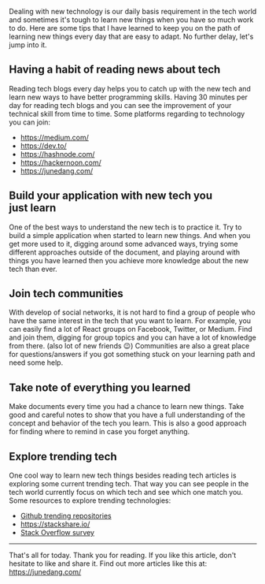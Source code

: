 Dealing with new technology is our daily basis requirement in the tech world and sometimes it's tough to learn new things when you have so much work to do. Here are some tips that I have learned to keep you on the path of learning new things every day that are easy to adapt.
No further delay, let's jump into it.

## Having a habit of reading news about tech

Reading tech blogs every day helps you to catch up with the new tech and learn new ways to have better programming skills.
Having 30 minutes per day for reading tech blogs and you can see the improvement of your technical skill from time to time. Some platforms regarding to technology you can join:

- https://medium.com/
- https://dev.to/
- https://hashnode.com/
- https://hackernoon.com/
- https://junedang.com/

## Build your application with new tech you just learn

One of the best ways to understand the new tech is to practice it.
Try to build a simple application when started to learn new things. And when you get more used to it, digging around some advanced ways, trying some different approaches outside of the document, and playing around with things you have learned then you achieve more knowledge about the new tech than ever.

## Join tech communities

With develop of social networks, it is not hard to find a group of people who have the same interest in the tech that you want to learn. For example, you can easily find a lot of React groups on Facebook, Twitter, or Medium.
Find and join them, digging for group topics and you can have a lot of knowledge from there. (also lot of new friends 😉)
Communities are also a great place for questions/answers if you got something stuck on your learning path and need some help.

## Take note of everything you learned

Make documents every time you had a chance to learn new things.
Take good and careful notes to show that you have a full understanding of the concept and behavior of the tech you learn. This is also a good approach for finding where to remind in case you forget anything.

## Explore trending tech
One cool way to learn new tech things besides reading tech articles is exploring some current trending tech. That way you can see people in the tech world currently focus on which tech and see which one match you.
Some resources to explore trending technologies:

- [Github trending repositories](https://github.com/trending)
- https://stackshare.io/
- [Stack Overflow survey](https://survey.stackoverflow.co/2022/)

---

That's all for today. Thank you for reading.
If you like this article, don't hesitate to like and share it.
Find out more articles like this at:
https://junedang.com/